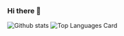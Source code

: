 ### Hi there 👋

<!--
**ruyiq/ruyiq** is a ✨ _special_ ✨ repository because its `README.md` (this file) appears on your GitHub profile.

Here are some ideas to get you started:

- 🔭 I’m currently working on ...
- 🌱 I’m currently learning ...
- 👯 I’m looking to collaborate on ...
- 🤔 I’m looking for help with ...
- 💬 Ask me about ...
- 📫 How to reach me: ...
- 😄 Pronouns: ...
- ⚡ Fun fact: ...
-->
![Github stats](https://github-readme-stats.vercel.app/api?username=ruyiq&theme=highcontrast&show_icons=true&count_private=true)
![Top Languages Card](https://github-readme-stats.vercel.app/api/top-langs/?username=ruyiq)
